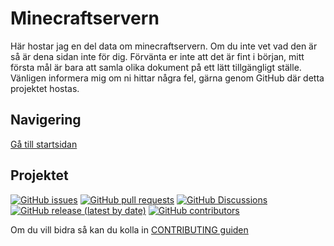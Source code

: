 # Minecraftservern

Här hostar jag en del data om minecraftservern. Om du inte vet vad den är så är dena sidan inte för dig.
Förvänta er inte att det är fint i början, mitt första mål är bara att samla olika dokument på ett lätt tillgängligt ställe.
Vänligen informera mig om ni hittar några fel, gärna genom GitHub där detta projektet hostas.

## Navigering

[Gå till startsidan](start)

## Projektet

[![GitHub issues](https://img.shields.io/github/issues/Isglassen/Minecraftservern)](https://github.com/Isglassen/Minecraftservern/issues) [![GitHub pull requests](https://img.shields.io/github/issues-pr/Isglassen/Minecraftservern)](https://github.com/Isglassen/Minecraftservern/pulls) [![GitHub Discussions](https://img.shields.io/github/discussions/Isglassen/Minecraftservern)](https://github.com/Isglassen/Minecraftservern/discussions) [![GitHub release (latest by date)](https://img.shields.io/github/v/release/Isglassen/Minecraftservern?display_name=tag)](github.com/Isglassen/Minecraftservern/releases/latest) [![GitHub contributors](https://img.shields.io/github/contributors/Isglassen/Minecraftservern)](https://github.com/Isglassen/Minecraftservern/blob/main/CONTRIBUTING.md)

Om du vill bidra så kan du kolla in [CONTRIBUTING guiden](https://github.com/Isglassen/Minecraftservern/blob/main/CONTRIBUTING.md)
